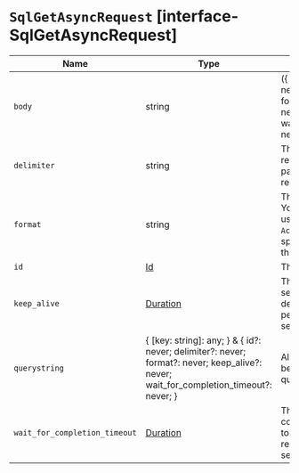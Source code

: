 # `SqlGetAsyncRequest` [interface-SqlGetAsyncRequest]

| Name | Type | Description |
| - | - | - |
| `body` | string | ({ [key: string]: any; } & { id?: never; delimiter?: never; format?: never; keep_alive?: never; wait_for_completion_timeout?: never; }) | All values in `body` will be added to the request body. |
| `delimiter` | string | The separator for CSV results. The API supports this parameter only for CSV responses. |
| `format` | string | The format for the response. You must specify a format using this parameter or the `Accept` HTTP header. If you specify both, the API uses this parameter. |
| `id` | [Id](./Id.md) | The identifier for the search. |
| `keep_alive` | [Duration](./Duration.md) | The retention period for the search and its results. It defaults to the `keep_alive` period for the original SQL search. |
| `querystring` | { [key: string]: any; } & { id?: never; delimiter?: never; format?: never; keep_alive?: never; wait_for_completion_timeout?: never; } | All values in `querystring` will be added to the request querystring. |
| `wait_for_completion_timeout` | [Duration](./Duration.md) | The period to wait for complete results. It defaults to no timeout, meaning the request waits for complete search results. |
